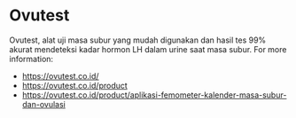 # Ovutest

Ovutest, alat uji masa subur yang mudah digunakan dan hasil tes 99% akurat mendeteksi kadar hormon LH dalam urine saat masa subur.
For more information: 
* https://ovutest.co.id/
* https://ovutest.co.id/product
* https://ovutest.co.id/product/aplikasi-femometer-kalender-masa-subur-dan-ovulasi

